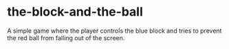 # the-block-and-the-ball
A simple game where the player controls the blue block and tries to prevent the red ball from falling out of the screen. 
